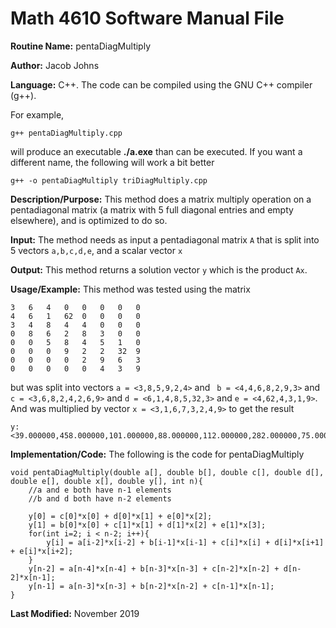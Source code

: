 # Math 4610 Software Manual File

**Routine Name:** pentaDiagMultiply

**Author:** Jacob Johns

**Language:** C++. The code can be compiled using the GNU C++ compiler (g++).

For example,

    g++ pentaDiagMultiply.cpp

will produce an executable **./a.exe** than can be executed. If you want a different name, the following will work a bit
better

    g++ -o pentaDiagMultiply triDiagMultiply.cpp

**Description/Purpose:** This method does a matrix multiply operation on a pentadiagonal matrix (a matrix with 5 full diagonal entries and empty elsewhere), and is optimized to do so.

**Input:** The method needs as input a pentadiagonal matrix `A` that is split into 5 vectors `a,b,c,d,e`, and a scalar vector `x`

**Output:** This method returns a solution vector `y` which is the product `Ax`.

**Usage/Example:** This method was tested using the matrix
```
3	6	4	0	0	0	0	0
4	6	1	62	0	0	0	0
3	4	8	4	4	0	0	0
0	8	6	2	8	3	0	0
0	0	5	8	4	5	1	0
0	0	0	9	2	2	32	9
0	0	0	0	2	9	6	3
0	0	0	0	0	4	3	9
```
but was split into vectors `a = <3,8,5,9,2,4>` and ` b = <4,4,6,8,2,9,3>` and `c = <3,6,8,2,4,2,6,9>` and `d = <6,1,4,8,5,32,3>` and `e = <4,62,4,3,1,9>`. And was multiplied by vector `x = <3,1,6,7,3,2,4,9>` to get the result
```
y: <39.000000,458.000000,101.000000,88.000000,112.000000,282.000000,75.000000,101.000000>
```



**Implementation/Code:** The following is the code for pentaDiagMultiply
```
void pentaDiagMultiply(double a[], double b[], double c[], double d[], double e[], double x[], double y[], int n){
	//a and e both have n-1 elements
	//b and d both have n-2 elements

	y[0] = c[0]*x[0] + d[0]*x[1] + e[0]*x[2];
	y[1] = b[0]*x[0] + c[1]*x[1] + d[1]*x[2] + e[1]*x[3];
	for(int i=2; i < n-2; i++){
		y[i] = a[i-2]*x[i-2] + b[i-1]*x[i-1] + c[i]*x[i] + d[i]*x[i+1] + e[i]*x[i+2];
	}
	y[n-2] = a[n-4]*x[n-4] + b[n-3]*x[n-3] + c[n-2]*x[n-2] + d[n-2]*x[n-1];
	y[n-1] = a[n-3]*x[n-3] + b[n-2]*x[n-2] + c[n-1]*x[n-1];
}
```
**Last Modified:** November 2019
